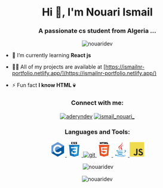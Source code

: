 <h1 align="center">Hi 👋, I'm Nouari Ismail</h1>
<h3 align="center">A passionate cs student from Algeria ...</h3>

<p align="center"> <img src="https://komarev.com/ghpvc/?username=nouaridev&label=Profile%20views&color=0e75b6&style=flat" alt="nouaridev" /> </p>



- 🌱 I’m currently learning **React js**

- 👨‍💻 All of my projects are available at [https://ismailnr-portfolio.netlify.app/](https://ismailnr-portfolio.netlify.app/)

- ⚡ Fun fact **I know HTML 💀**

<h3 align="center">Connect with me:</h3>
<p align="center">
<a href="https://fb.com/aderyndev" target="blank"><img align="center" src="https://raw.githubusercontent.com/rahuldkjain/github-profile-readme-generator/master/src/images/icons/Social/facebook.svg" alt="aderyndev" height="30" width="40" /></a>
<a href="https://instagram.com/ismail_nouari_" target="blank"><img align="center" src="https://raw.githubusercontent.com/rahuldkjain/github-profile-readme-generator/master/src/images/icons/Social/instagram.svg" alt="ismail_nouari_" height="30" width="40" /></a>
</p>

<h3 align="center">Languages and Tools:</h3>
<p align="center"> <a href="https://www.cprogramming.com/" target="_blank" rel="noreferrer"> <img src="https://raw.githubusercontent.com/devicons/devicon/master/icons/c/c-original.svg" alt="c" width="40" height="40"/> </a> <a href="https://www.w3schools.com/css/" target="_blank" rel="noreferrer"> <img src="https://raw.githubusercontent.com/devicons/devicon/master/icons/css3/css3-original-wordmark.svg" alt="css3" width="40" height="40"/> </a> <a href="https://git-scm.com/" target="_blank" rel="noreferrer"> <img src="https://www.vectorlogo.zone/logos/git-scm/git-scm-icon.svg" alt="git" width="40" height="40"/> </a> <a href="https://www.w3.org/html/" target="_blank" rel="noreferrer"> <img src="https://raw.githubusercontent.com/devicons/devicon/master/icons/html5/html5-original-wordmark.svg" alt="html5" width="40" height="40"/> </a> <a href="https://www.java.com" target="_blank" rel="noreferrer"> <img src="https://raw.githubusercontent.com/devicons/devicon/master/icons/java/java-original.svg" alt="java" width="40" height="40"/> </a> <a href="https://developer.mozilla.org/en-US/docs/Web/JavaScript" target="_blank" rel="noreferrer"> <img src="https://raw.githubusercontent.com/devicons/devicon/master/icons/javascript/javascript-original.svg" alt="javascript" width="40" height="40"/> </a> </p>



<p align="center">&nbsp;<img align="center" src="https://github-readme-stats.vercel.app/api?username=nouaridev&show_icons=true&locale=en" alt="nouaridev" /></p>

<p align="center"><img align="center" src="https://github-readme-streak-stats.herokuapp.com/?user=nouaridev&" alt="nouaridev" /></p>
